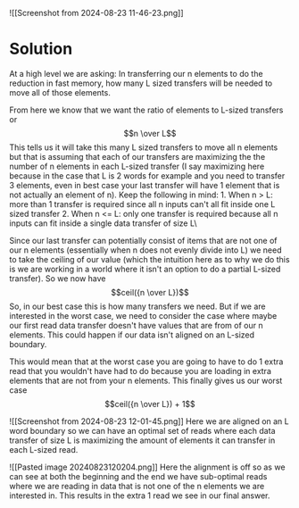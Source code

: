 ![[Screenshot from 2024-08-23 11-46-23.png]]
# Solution
At a high level we are asking: In transferring our n elements to do the reduction in fast memory, how many L sized transfers will be needed to move all of those elements. 

From here we know that we want the ratio of elements to L-sized transfers or $$n \over L$$
This tells us it will take this many L sized transfers to move all n elements but that is assuming that each of our transfers are maximizing the the number of n elements in each L-sized transfer (I say maximizing here because in the case that L is 2 words for example and you need to transfer 3 elements,  even in best case your last transfer will have 1 element that is not actually an element of n). 
Keep the following in mind:
	1. When n > L: more than 1 transfer is required since all n inputs can't all fit inside one L sized transfer
	2. When n <= L: only one transfer is required because all n inputs can fit inside a single data transfer of size L\

Since our last transfer can potentially consist of items that are not one of our n elements (essentially when n does not evenly divide into L) we need to take the ceiling of our value (which the intuition here as to why we do this is we are working in a world where it isn't an option to do a partial L-sized transfer). So we now have $$ceil({n \over L})$$
So, in our best case this is how many transfers we need. But if we are interested in the worst case, we need to consider the case where maybe our first read data transfer doesn't have values that are from of our n elements. This could happen if our data isn't aligned on an L-sized boundary. 

This would mean that at the worst case you are going to have to do 1 extra read that you wouldn't have had to do because you are loading in extra elements that are not from your n elements. This finally gives us our worst case $$ceil({n \over L}) + 1$$

![[Screenshot from 2024-08-23 12-01-45.png]]
Here we are aligned on an L word boundary so we can have an optimal set of reads where each data transfer of size L is maximizing the amount of elements it can transfer in each L-sized read.


![[Pasted image 20240823120204.png]]
Here the alignment is off so as we can see at both the beginning and the end we have sub-optimal reads where we are reading in data that is not one of the n elements we are interested in. This results in the extra 1 read we see in our final answer.